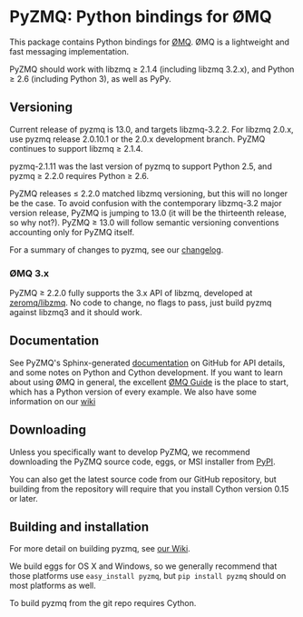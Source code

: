 # PyZMQ: Python bindings for ØMQ


This package contains Python bindings for [ØMQ](http://www.zeromq.org).
ØMQ is a lightweight and fast messaging implementation.

PyZMQ should work with libzmq ≥ 2.1.4 (including libzmq 3.2.x), and
Python ≥ 2.6 (including Python 3), as well as PyPy.

## Versioning

Current release of pyzmq is 13.0, and targets libzmq-3.2.2. For
libzmq 2.0.x, use pyzmq release 2.0.10.1 or the 2.0.x development
branch.  PyZMQ continues to support libzmq ≥ 2.1.4.

pyzmq-2.1.11 was the last version of pyzmq to support Python 2.5, and
pyzmq ≥ 2.2.0 requires Python ≥ 2.6.

PyZMQ releases ≤ 2.2.0 matched libzmq versioning, but this will no
longer be the case. To avoid confusion with the contemporary libzmq-3.2
major version release, PyZMQ is jumping to 13.0 (it will be the
thirteenth release, so why not?). PyZMQ ≥ 13.0 will follow semantic
versioning conventions accounting only for PyZMQ itself.

For a summary of changes to pyzmq, see our
[changelog](http://zeromq.github.com/pyzmq/changelog.html).

### ØMQ 3.x

PyZMQ ≥ 2.2.0 fully supports the 3.x API of libzmq,
developed at [zeromq/libzmq](https://github.com/zeromq/libzmq).
No code to change, no flags to pass,
just build pyzmq against libzmq3 and it should work.

## Documentation

See PyZMQ's Sphinx-generated
[documentation](http://zeromq.github.com/pyzmq) on GitHub for API
details, and some notes on Python and Cython development. If you want to
learn about using ØMQ in general, the excellent [ØMQ
Guide](http://zguide.zeromq.org) is the place to start, which has a
Python version of every example. We also have some information on our
[wiki](https://github.com/zeromq/pyzmq/wiki)

## Downloading

Unless you specifically want to develop PyZMQ, we recommend downloading
the PyZMQ source code, eggs, or MSI installer from
[PyPI](http://pypi.python.org/pypi/pyzmq).

You can also get the latest source code from our GitHub repository, but
building from the repository will require that you install Cython
version 0.15 or later.

## Building and installation

For more detail on building pyzmq, see [our Wiki](https://github.com/zeromq/pyzmq/wiki).

We build eggs for OS X and Windows, so we generally recommend that those
platforms use `easy_install pyzmq`, but `pip install pyzmq` should on
most platforms as well.

To build pyzmq from the git repo requires Cython.

